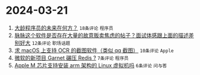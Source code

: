 # 2024-03-21

1. [大龄程序员的未来在何方？](https://www.v2ex.com/t/1025597) `18条评论` `程序员`
1. [脉脉这个软件是否存在大量的故意贩卖焦虑的帖子？面试体感跟上面的描述差别好大](https://www.v2ex.com/t/1025598) `12条评论` `职场话题`
1. [求 macOS 上支持 OCR 的截图软件（类似 qq 截图）](https://www.v2ex.com/t/1025602) `10条评论` `Apple`
1. [微软的新项目 Garnet 碾压 Redis ?](https://www.v2ex.com/t/1025596) `7条评论` `程序员`
1. [Apple M 芯片支持安装 arm 架构的 Linux 虚拟机吗](https://www.v2ex.com/t/1025605) `6条评论` `问与答`
